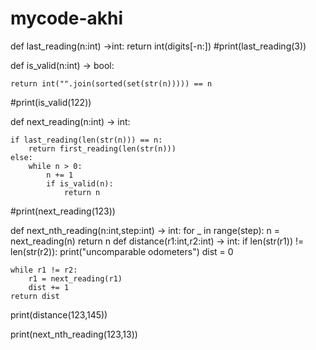 # mycode-akhi
def last_reading(n:int) ->int:
    return int(digits[-n:])
#print(last_reading(3))

def is_valid(n:int) -> bool:

    return int("".join(sorted(set(str(n))))) == n
#print(is_valid(122))


def next_reading(n:int) -> int:

    if last_reading(len(str(n))) == n:
        return first_reading(len(str(n)))
    else:
        while n > 0:
            n += 1
            if is_valid(n):
                return n


#print(next_reading(123))


def next_nth_reading(n:int,step:int) -> int:
    for _ in range(step):
        n = next_reading(n)
    return n
def distance(r1:int,r2:int) -> int:
    if len(str(r1)) != len(str(r2)):
        print("uncomparable odometers")
    dist = 0

    while r1 != r2:
        r1 = next_reading(r1)
        dist += 1
    return dist
print(distance(123,145))


print(next_nth_reading(123,13))

